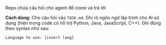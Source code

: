Repo chứa câu hỏi cho agent để clone và trả lời

**Cách dùng:** Cho câu hỏi vào `TASK.md`. Ghi rõ ngôn ngữ lập trình cho AI sử dụng (hiện trong code có hỗ trợ Python, Java, JavaScript, C++). Ghi đúng theo syntax như sau:

````
Language to use: [insert lang]
````
